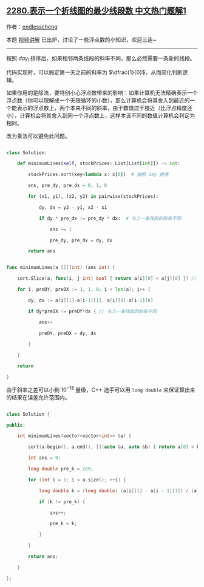 ## [2280.表示一个折线图的最少线段数 中文热门题解1](https://leetcode.cn/problems/minimum-lines-to-represent-a-line-chart/solutions/100000/pan-duan-san-dian-gong-xian-chao-jian-ji-0n0o)

作者：[endlesscheng](https://leetcode.cn/u/endlesscheng)

本题 [视频讲解](https://www.bilibili.com/video/BV1RY4y157nW) 已出炉，讨论了一些浮点数的小知识，欢迎三连~

---

按照 $\textit{day}_i$ 排序后，如果相邻两条线段的斜率不同，那么必然需要一条新的线段。

代码实现时，可以假定第一天之前的斜率为 $\dfrac{1}{0}$，从而简化判断逻辑。

如果你用的是除法，要特别小心浮点数带来的影响：如果计算机无法精确表示一个浮点数（你可以理解成一个无限循环的小数），那么计算机会将其舍入到最近的一个能表示的浮点数上，两个本来不同的斜率，由于数值过于接近（比浮点精度还小），计算机会将其舍入到同一个浮点数上，这样本该不同的数值计算机会判定为相同。

改为乘法可以避免此问题。

```python [sol1-Python3]
class Solution:
    def minimumLines(self, stockPrices: List[List[int]]) -> int:
        stockPrices.sort(key=lambda x: x[0])  # 按照 day 排序
        ans, pre_dy, pre_dx = 0, 1, 0
        for (x1, y1), (x2, y2) in pairwise(stockPrices):
            dy, dx = y2 - y1, x2 - x1
            if dy * pre_dx != pre_dy * dx:  # 与上一条线段的斜率不同
                ans += 1
                pre_dy, pre_dx = dy, dx
        return ans
```

```go [sol1-Go]
func minimumLines(a [][]int) (ans int) {
	sort.Slice(a, func(i, j int) bool { return a[i][0] < a[j][0] }) // 按照 day 排序
	for i, preDY, preDX := 1, 1, 0; i < len(a); i++ {
		dy, dx := a[i][1]-a[i-1][1], a[i][0]-a[i-1][0]
		if dy*preDX != preDY*dx { // 与上一条线段的斜率不同
			ans++
			preDY, preDX = dy, dx
		}
	}
	return
}
```

由于斜率之差可以小到 $10^{-18}$ 量级，C++ 选手可以用 `long double` 来保证算出来的结果在误差允许范围内。

```cpp
class Solution {
public:
    int minimumLines(vector<vector<int>> &a) {
        sort(a.begin(), a.end(), [](auto &a, auto &b) { return a[0] < b[0]; });
        int ans = 0;
        long double pre_k = 2e9;
        for (int i = 1; i < a.size(); ++i) {
            long double k = (long double) (a[i][1] - a[i - 1][1]) / (a[i][0] - a[i - 1][0]);
            if (k != pre_k) {
                ans++;
                pre_k = k;
            }
        }
        return ans;
    }
};
```

